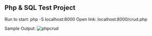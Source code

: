 ## Php & SQL Test Project

Run to start: php -S localhost:8000
Open link: localhost:8000/crud.php

Sample Output:
![phpcrud](https://github.com/user-attachments/assets/f86969be-8864-4738-a6b0-f70b74ac8e9a)
